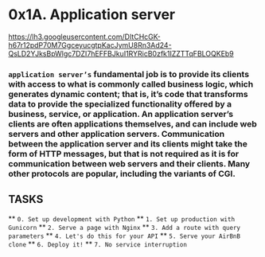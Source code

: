 # 0x1A. Application server

https://lh3.googleusercontent.com/DItCHcGK-h67r12pdP70M7GgceyucgtpKacJymU8Rn3Ad24-QsLD2YJksBpWlgc7DZI7hEFFBJkuI1RYRicB0zfk1IZZTTqFBLOQKEb9

### ``application server’s`` fundamental job is to provide its clients with access to what is commonly called business logic, which generates dynamic content; that is, it’s code that transforms data to provide the specialized functionality offered by a business, service, or application. An application server’s clients are often applications themselves, and can include web servers and other application servers. Communication between the application server and its clients might take the form of HTTP messages, but that is not required as it is for communication between web servers and their clients. Many other protocols are popular, including the variants of CGI.

## TASKS

**  ``0. Set up development with Python``
**  ``1. Set up production with Gunicorn``
**  ``2. Serve a page with Nginx``
**  ``3. Add a route with query parameters``
**  ``4. Let's do this for your API``
**  ``5. Serve your AirBnB clone``
**  ``6. Deploy it!``
**  ``7. No service interruption``
